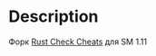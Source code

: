 # Description
Форк [Rust Check Cheats](https://hlmod.net/resources/rust-check-cheats.1437/) для SM 1.11
